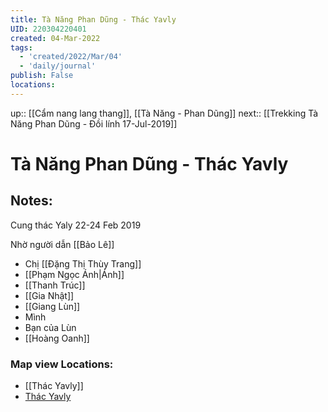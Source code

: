 ```yaml
---
title: Tà Năng Phan Dũng - Thác Yavly
UID: 220304220401
created: 04-Mar-2022
tags:
  - 'created/2022/Mar/04'
  - 'daily/journal'
publish: False
locations: 
---
```

up:: [[Cẩm nang lang thang]], [[Tà Năng - Phan Dũng]]
next:: [[Trekking Tà Năng Phan Dũng - Đồi lính 17-Jul-2019]]

# Tà Năng Phan Dũng - Thác Yavly

## Notes:

Cung thác Yaly 22-24 Feb 2019

Nhờ người dẫn [[Bảo Lê]]

- Chị [[Đặng Thị Thùy Trang]]
- [[Phạm Ngọc Ánh|Ánh]]
- [[Thanh Trúc]]
- [[Gia Nhật]]
- [[Giang Lùn]]
- Mình
- Bạn của Lùn
- [[Hoàng Oanh]]

### Map view Locations:
- [[Thác Yavly]]
- [Thác Yavly](geo:11.513236863335608,108.61596114523599)
